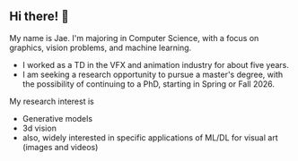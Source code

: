## Hi there! 👋

My name is Jae. I'm majoring in Computer Science, with a focus on graphics, vision problems, and machine learning.

- I worked as a TD in the VFX and animation industry for about five years.
- I am seeking a research opportunity to pursue a master's degree, with the possibility of continuing to a PhD, starting in Spring or Fall 2026.

My research interest is 
- Generative models
- 3d vision
- also, widely interested in specific applications of ML/DL for visual art (images and videos)
